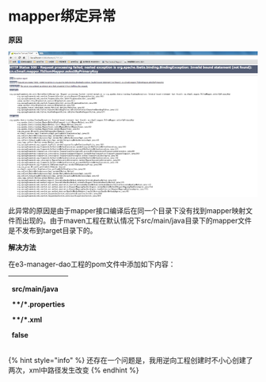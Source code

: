 # mapper绑定异常

**原因**

![](../../.gitbook/assets/image%20%28146%29.png)

此异常的原因是由于mapper接口编译后在同一个目录下没有找到mapper映射文件而出现的。由于maven工程在默认情况下src/main/java目录下的mapper文件是不发布到target目录下的。

**解决方法**

在e3-manager-dao工程的pom文件中添加如下内容：

<table>
  <thead>
    <tr>
      <th style="text-align:left">
        <p>
          <!-- 如果不添加此节点mybatis的mapper.xml文件都会被漏掉。 -->
        </p>
        <p>
          <build>
        </p>
        <p>
          <resources>
        </p>
        <p>
          <resource>
        </p>
        <p>
          <directory>src/main/java</directory>
        </p>
        <p>
          <includes>
        </p>
        <p>
          <include>**/*.properties</include>
        </p>
        <p>
          <include>**/*.xml</include>
        </p>
        <p>
          </includes>
        </p>
        <p>
          <filtering>false</filtering>
        </p>
        <p>
          </resource>
        </p>
        <p>
          </resources>
        </p>
        <p>
          </build>
        </p>
      </th>
    </tr>
  </thead>
  <tbody></tbody>
</table>{% hint style="info" %}
还存在一个问题是，我用逆向工程创建时不小心创建了两次，xml中路径发生改变
{% endhint %}



